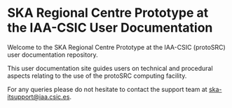 # SKA Regional Centre Prototype at the IAA-CSIC User Documentation

Welcome to the SKA Regional Centre Prototype at the IAA-CSIC (protoSRC) user documentation repository. 

This user documentation site guides users on technical and procedural aspects relating to the use of the protoSRC computing facility.  

For any queries please do not hesitate to contact the support team at ska-itsupport@iaa.csic.es. 
